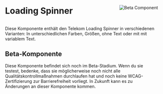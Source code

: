 <div style="display: inline-flex; align-items: center; justify-content: space-between; width: 100%;">
    <h1>Loading Spinner</h1>
    <img src="assets/beta.png" alt="Beta Component" />
</div>

Diese Komponente enthält den Telekom Loading Spinner in verschiedenen Varianten: In unterschiedlichen Farben, Größen, ohne Text oder mit mit variablem Text.

## Beta-Komponente

Diese Komponente befindet sich noch im Beta-Stadium. Wenn du sie testest, bedenke, dass sie möglicherweise noch nicht alle Qualitätskontrollmaßnahmen durchlaufen hat und noch keine WCAG-Zertifizierung zur Barrierefreiheit vorliegt. In Zukunft kann es zu Änderungen an dieser Komponente kommen.

